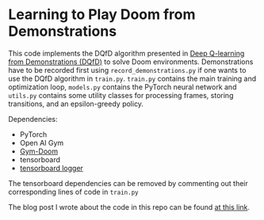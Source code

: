 # Learning to Play Doom from Demonstrations

This code implements the DQfD algorithm presented in [Deep Q-learning from Demonstrations (DQfD)](https://arxiv.org/abs/1704.03732) to solve Doom environments. Demonstrations have to be recorded first using `record_demonstrations.py` if one wants to use the DQfD algorithm in `train.py`. `train.py` contains the main training and optimization loop, `models.py` contains the PyTorch neural network and `utils.py` contains some utility classes for processing frames, storing transitions, and an epsilon-greedy policy.

Dependencies:
- PyTorch
- Open AI Gym
- [Gym-Doom](https://github.com/ppaquette/gym-doom)
- tensorboard
- [tensorboard logger](https://github.com/TeamHG-Memex/tensorboard_logger)

The tensorboard dependencies can be removed by commenting out their corresponding lines of code in `train.py`

The blog post I wrote about the code in this repo can be found [at this link](https://medium.com/@nicholasabergh/learning-to-play-doom-from-demonstrations-5fa6d6fb16b0).
